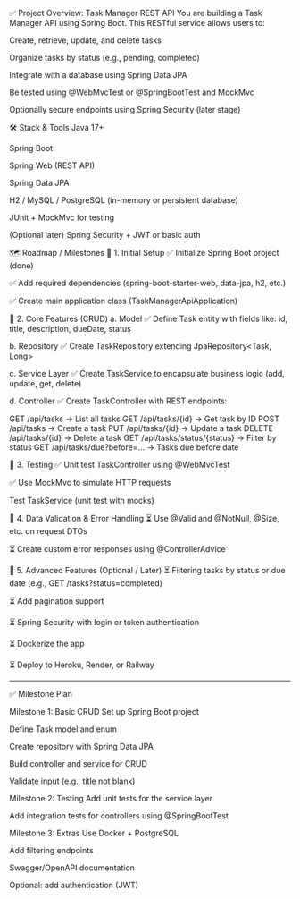 ✅ Project Overview: Task Manager REST API
You are building a Task Manager API using Spring Boot. This RESTful service allows users to:

Create, retrieve, update, and delete tasks

Organize tasks by status (e.g., pending, completed)

Integrate with a database using Spring Data JPA

Be tested using @WebMvcTest or @SpringBootTest and MockMvc

Optionally secure endpoints using Spring Security (later stage)

🛠️ Stack & Tools
Java 17+

Spring Boot

Spring Web (REST API)

Spring Data JPA

H2 / MySQL / PostgreSQL (in-memory or persistent database)

JUnit + MockMvc for testing

(Optional later) Spring Security + JWT or basic auth

🗺️ Roadmap / Milestones
🔹 1. Initial Setup
✅ Initialize Spring Boot project (done)

✅ Add required dependencies (spring-boot-starter-web, data-jpa, h2, etc.)

✅ Create main application class (TaskManagerApiApplication)

🔹 2. Core Features (CRUD)
a. Model
✅ Define Task entity with fields like: id, title, description, dueDate, status

b. Repository
✅ Create TaskRepository extending JpaRepository<Task, Long>

c. Service Layer
✅ Create TaskService to encapsulate business logic (add, update, get, delete)

d. Controller
✅ Create TaskController with REST endpoints:

GET    /api/tasks             -> List all tasks
GET    /api/tasks/{id}        -> Get task by ID
POST   /api/tasks             -> Create a task
PUT    /api/tasks/{id}        -> Update a task
DELETE /api/tasks/{id}        -> Delete a task
GET    /api/tasks/status/{status}    -> Filter by status
GET    /api/tasks/due?before=...     -> Tasks due before date

🔹 3. Testing
✅ Unit test TaskController using @WebMvcTest

✅ Use MockMvc to simulate HTTP requests

Test TaskService (unit test with mocks)

🔹 4. Data Validation & Error Handling
⏳ Use @Valid and @NotNull, @Size, etc. on request DTOs

⏳ Create custom error responses using @ControllerAdvice

🔹 5. Advanced Features (Optional / Later)
⏳ Filtering tasks by status or due date (e.g., GET /tasks?status=completed)

⏳ Add pagination support

⏳ Spring Security with login or token authentication

⏳ Dockerize the app

⏳ Deploy to Heroku, Render, or Railway


----------

✅ Milestone Plan

Milestone 1: Basic CRUD
Set up Spring Boot project

Define Task model and enum

Create repository with Spring Data JPA

Build controller and service for CRUD

Validate input (e.g., title not blank)

Milestone 2: Testing
Add unit tests for the service layer

Add integration tests for controllers using @SpringBootTest

Milestone 3: Extras
Use Docker + PostgreSQL

Add filtering endpoints

Swagger/OpenAPI documentation

Optional: add authentication (JWT)

